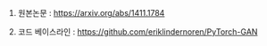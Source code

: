 1. 원본논문 : https://arxiv.org/abs/1411.1784

2. 코드 베이스라인 : https://github.com/eriklindernoren/PyTorch-GAN
